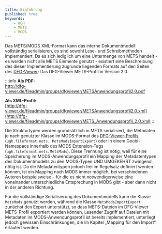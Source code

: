 ```yaml
---
title: Einführung
published: true
keywords:
    - UGH
    - METS
    - MODS
---
```


Das METS/MODS XML-Format kann das interne Dokumentmodell vollständig serialisieren, es sind sowohl Lese- und Schreibmethoden implementiert. Da es sich lediglich um eine Untermenge von METS handelt - es werden nicht alle METS Elemente genutzt - existiert eine Beschreibung des dieser Implementierung zugrunde liegenden Formats auf den Seiten des [DFG-Viewer](http://dfg-viewer.de/): Das DFG-Viewer METS-Profil in Version 2.0.

:::info
**Als PDF:**   
[http://dfg-viewer.de/fileadmin/groups/dfgviewer/METSAnwendungsprofil2.0.pdf ](http://dfg-viewer.de/fileadmin/groups/dfgviewer/METS_Anwendungsprofil_2.0.pdf%20)  
  
**Als XML-Profil:**   
[http://dfg-viewer.de/fileadmin/groups/dfgviewer/METSAnwendungsprofil2.0.xml](http://dfg-viewer.de/fileadmin/groups/dfgviewer/METS_Anwendungsprofil_2.0.xml)
:::

Die Strukturtypen werden grundsätzlich in METS serialisiert, die Metadaten je nach genutzter Klasse im MODS-Format des [DFG-Viewer-Profils](http://dfg-viewer.de/fileadmin/groups/dfgviewer/MODS_Anwendungsprofil_1.0.pdf) (`ugh.fileformat.mets. MetsModsImportExport`) oder in einem Goobi-Namespace innerhalb des MODS Extension-Tags (`ugh.fileformat.mets.MetsMods`). Diese Trennung ist nötig, weil für eine Speicherung im MODS-Anwendungsprofil ein Mapping der Metadatentypen des Dokumentmodells zu den MODS-Typen UND UMGEKEHRT zwingend nötig ist. Da die Metadatentypen jedoch frei im Regelsatz definiert werden können, ist ein Mapping nach MODS immer möglich, bei verschiedenen Autoren beispielsweise - für die es nicht notwendigerweise eine voneinander unterschiedliche Entsprechung in MODS gibt - aber dann nicht in der anderen Richtung.

Für die vollständige Serialisierung des Dokumentmodells kann die Klasse `MetsMods` genutzt werden, während die Klasse `MetsModsImportExport` zunächst den Export unterstützt, so dass METS-Dateien im DFG-Viewer METS-Profil exportiert werden können. Lesender Zugriff auf Dateien mit Metadaten im MODS-Anwendungsprofil ist bereits implementiert, unterliegt jedoch gewissen Einschränkungen, die im Kapitel „Mapping für den Import“ erläutert werden.


